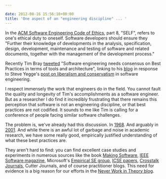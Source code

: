 ```yaml
---

date: 2012-08-16 15:56:10+00:00
title: 'One aspect of an "engineering discipline" ... '
---
```


In the [ACM Software Engineering Code of Ethics](http://www.acm.org/about/se-code/), part 8, "SELF", refers to one's ethical duty to oneself. Software developers should ensure they "Further their knowledge of developments in the analysis, specification, design, development, maintenance and testing of software and related documents, together with the management of the development process."

Recently Tim Bray [tweeted](http://twitter.com/timbray/status/235877886932942848) "Software engineering needs consensus on Best Practices in terms of tools and architecture", linking to his [blog](http://goo.gl/tnv6Q) in response to Steve Yegge's [post on liberalism and conservatism](https://plus.google.com/u/0/110981030061712822816/posts/KaSKeg4vQtz) in software engineering.

I respect immensely the work that engineers do in the field. You cannot fault the quality and longevity of Tim's accomplishments as a software engineer. But as a researcher I do find it incredibly frustrating that there remains this perception that software is not an engineering discipline, or that best practices are not codified. It sounds to me like Tim is calling for a conference of people facing similar software challenges.

The problem is, we've already had this discussion. In [1968](http://homepages.cs.ncl.ac.uk/brian.randell/NATO/NATOReports/). And arguably in [2001](http://agilemanifesto.org/history.html). And while there is an awful lot of garbage and noise in academic research, we have some really good, empirically justified understanding of what these best practices are.

They aren't hard to find: you can find excellent case studies and experiments in numerous sources like the book [Making Software](http://shop.oreilly.com/product/9780596808303.do), [IEEE Software magazine](http://www.computer.org/portal/web/computingnow/software), Microsoft's [Empirical SE group](http://research.microsoft.com/en-us/groups/ese/), [ICSE papers](http://www.icse-conferences.org/mostinfluential.html), [Crosstalk Journals](http://www.crosstalkonline.org), Cutter Journals, and of course practitioner blogs. This need for evidence is a big reason for our efforts in the [Never Work in Theory blog](http://www.neverworkintheory.org).
